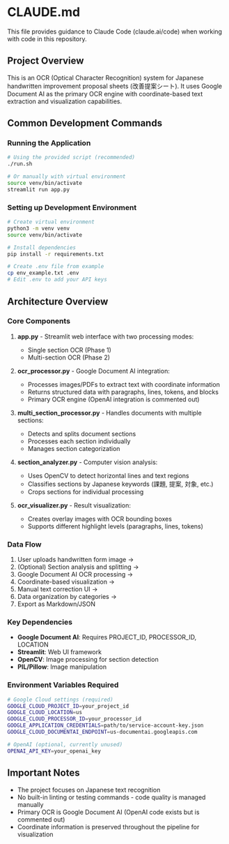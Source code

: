 # CLAUDE.md

This file provides guidance to Claude Code (claude.ai/code) when working with code in this repository.

## Project Overview

This is an OCR (Optical Character Recognition) system for Japanese handwritten improvement proposal sheets (改善提案シート). It uses Google Document AI as the primary OCR engine with coordinate-based text extraction and visualization capabilities.

## Common Development Commands

### Running the Application
```bash
# Using the provided script (recommended)
./run.sh

# Or manually with virtual environment
source venv/bin/activate
streamlit run app.py
```

### Setting up Development Environment
```bash
# Create virtual environment
python3 -m venv venv
source venv/bin/activate

# Install dependencies
pip install -r requirements.txt

# Create .env file from example
cp env_example.txt .env
# Edit .env to add your API keys
```

## Architecture Overview

### Core Components

1. **app.py** - Streamlit web interface with two processing modes:
   - Single section OCR (Phase 1)
   - Multi-section OCR (Phase 2)

2. **ocr_processor.py** - Google Document AI integration:
   - Processes images/PDFs to extract text with coordinate information
   - Returns structured data with paragraphs, lines, tokens, and blocks
   - Primary OCR engine (OpenAI integration is commented out)

3. **multi_section_processor.py** - Handles documents with multiple sections:
   - Detects and splits document sections
   - Processes each section individually
   - Manages section categorization

4. **section_analyzer.py** - Computer vision analysis:
   - Uses OpenCV to detect horizontal lines and text regions
   - Classifies sections by Japanese keywords (課題, 提案, 対象, etc.)
   - Crops sections for individual processing

5. **ocr_visualizer.py** - Result visualization:
   - Creates overlay images with OCR bounding boxes
   - Supports different highlight levels (paragraphs, lines, tokens)

### Data Flow

1. User uploads handwritten form image → 
2. (Optional) Section analysis and splitting →
3. Google Document AI OCR processing →
4. Coordinate-based visualization →
5. Manual text correction UI →
6. Data organization by categories →
7. Export as Markdown/JSON

### Key Dependencies

- **Google Document AI**: Requires PROJECT_ID, PROCESSOR_ID, LOCATION
- **Streamlit**: Web UI framework
- **OpenCV**: Image processing for section detection
- **PIL/Pillow**: Image manipulation

### Environment Variables Required

```bash
# Google Cloud settings (required)
GOOGLE_CLOUD_PROJECT_ID=your_project_id
GOOGLE_CLOUD_LOCATION=us
GOOGLE_CLOUD_PROCESSOR_ID=your_processor_id
GOOGLE_APPLICATION_CREDENTIALS=path/to/service-account-key.json
GOOGLE_CLOUD_DOCUMENTAI_ENDPOINT=us-documentai.googleapis.com

# OpenAI (optional, currently unused)
OPENAI_API_KEY=your_openai_key
```

## Important Notes

- The project focuses on Japanese text recognition
- No built-in linting or testing commands - code quality is managed manually
- Primary OCR is Google Document AI (OpenAI code exists but is commented out)
- Coordinate information is preserved throughout the pipeline for visualization
